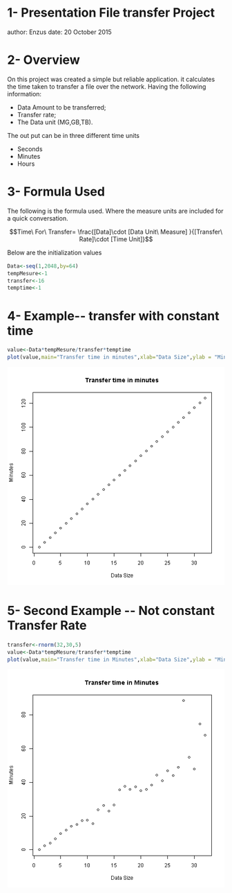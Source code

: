 1- Presentation File transfer  Project
========================================================
author: Enzus
date: 20 October 2015

2-  Overview 
========================================================

On this project was created a simple but reliable application.
it calculates the time taken to transfer a file over the network.
Having the following information:
- Data Amount to be transferred;
- Transfer rate;
- The Data unit (MG,GB,TB).

The out put can be in three different time units

- Seconds
- Minutes 
- Hours



3- Formula Used  
========================================================
The following is the formula used.
Where the measure units are included for a quick conversation. 


$$Time\ For\ Transfer=  \frac{[Data]\cdot [Data Unit\ Measure] }{[Transfer\ Rate]\cdot [Time Unit]}$$

Below are the initialization values

```r
Data<-seq(1,2048,by=64)
tempMesure<-1
transfer<-16
temptime<-1
```



4-  Example-- transfer with constant time
========================================================


```r
value<-Data*tempMesure/transfer*temptime
plot(value,main="Transfer time in minutes",xlab="Data Size",ylab = "Minutes")
```

![plot of chunk unnamed-chunk-2](presentazione-figure/unnamed-chunk-2-1.png) 

5-  Second Example -- Not  constant Transfer Rate
========================================================

```r
transfer<-rnorm(32,30,5)
value<-Data*tempMesure/transfer*temptime
plot(value,main="Transfer time in Minutes",xlab="Data Size",ylab = "Minutes")
```

![plot of chunk unnamed-chunk-3](presentazione-figure/unnamed-chunk-3-1.png) 
